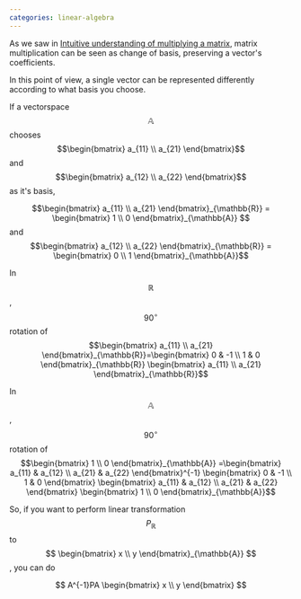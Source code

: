 ```yaml
---
categories: linear-algebra
---
```


As we saw in [Intuitive understanding of multiplying a matrix][matmul_link], matrix multiplication can be seen as change of basis, preserving a vector's coefficients.

In this point of view, a single vector can be represented differently according to what basis you choose.

If a vectorspace $$\mathbb{A}$$ chooses $$\begin{bmatrix} a_{11} \\ a_{21} \end{bmatrix}$$ and $$\begin{bmatrix} a_{12} \\ a_{22} \end{bmatrix}$$ as it's basis,


$$\begin{bmatrix} a_{11} \\ a_{21} \end{bmatrix}_{\mathbb{R}} = \begin{bmatrix} 1 \\ 0 \end{bmatrix}_{\mathbb{A}} $$
and
$$\begin{bmatrix} a_{12} \\ a_{22} \end{bmatrix}_{\mathbb{R}} = \begin{bmatrix} 0 \\ 1 \end{bmatrix}_{\mathbb{A}}$$



In $$\mathbb{R}$$, $$90^\circ$$ rotation of $$\begin{bmatrix} a_{11} \\ a_{21} \end{bmatrix}_{\mathbb{R}}=\begin{bmatrix} 0 & -1 \\ 1 & 0 \end{bmatrix}_{\mathbb{R}} \begin{bmatrix} a_{11} \\ a_{21} \end{bmatrix}_{\mathbb{R}}$$


In $$\mathbb{A}$$, $$90^\circ$$ rotation of 
$$\begin{bmatrix} 1 \\ 0 \end{bmatrix}_{\mathbb{A}}
=\begin{bmatrix} a_{11} & a_{12} \\ a_{21} & a_{22} \end{bmatrix}^{-1} 
\begin{bmatrix} 0 & -1 \\ 1 & 0 \end{bmatrix} 
\begin{bmatrix} a_{11} & a_{12} \\ a_{21} & a_{22} \end{bmatrix} 
\begin{bmatrix} 1 \\ 0 \end{bmatrix}_{\mathbb{A}}$$


So, if you want to perform linear transformation $$P_{\mathbb{R}}$$ to $$ \begin{bmatrix} x \\ y \end{bmatrix}_{\mathbb{A}} $$, you can do 

$$ A^{-1}PA \begin{bmatrix} x \\ y \end{bmatrix} $$

[matmul_link]: https://ppumang.github.io/linear-algebra/Intuitive-understanding-of-multiplying-a-matrix